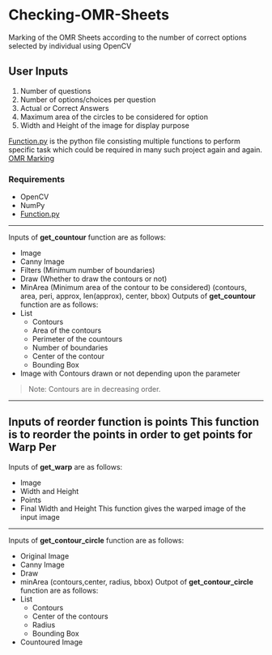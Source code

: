 # Checking-OMR-Sheets

Marking of the OMR Sheets according to the number of correct options selected by individual using OpenCV

## User Inputs
1. Number of questions
2. Number of options/choices per question
3. Actual or Correct Answers
4. Maximum area of the circles to be considered for option
5. Width and Height of the image for display purpose


[Function.py](function.py) is the python file consisting multiple functions to perform specific task which could be required in many such project again and again.
[OMR Marking](OMR_Marking.py)
### Requirements
- OpenCV
- NumPy
- [Function.py](function.py)
---
Inputs of **get_countour** function are as follows:
- Image
- Canny Image
- Filters (Minimum number of boundaries)
- Draw (Whether to draw the contours or not)
- MinArea (Minimum area of the contour to be considered)
(contours, area, peri, approx, len(approx), center, bbox)
Outputs of **get_countour** function are as follows:
- List
  - Contours
  - Area of the contours
  - Perimeter of the countours 
  - Number of boundaries
  - Center of the contour
  - Bounding Box 
- Image with Contours drawn or not depending upon the parameter

> Note: Contours are in decreasing order.

---
Inputs of **reorder** function is points
This function is to reorder the points in order to get points for Warp Per
---
Inputs of **get_warp** are as follows:
- Image
- Width and Height
- Points
- Final Width and Height
This function gives the warped image of the input image
---
Inputs of **get_contour_circle** function are as follows:
- Original Image
- Canny Image
- Draw
- minArea
(contours,center, radius, bbox)
Outpot of  **get_contour_circle** function are as follows:
- List
  - Contours
  - Center of the contours
  - Radius
  - Bounding Box
- Countoured Image
